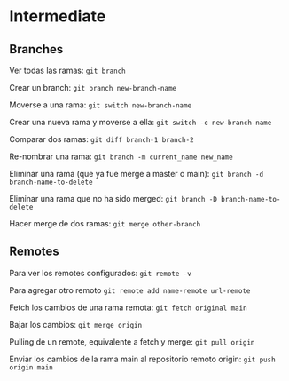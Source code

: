 # Intermediate

## Branches

Ver todas las ramas:
```git branch```

Crear un branch:
```git branch new-branch-name```

Moverse a una rama:
```git switch new-branch-name```

Crear una nueva rama y moverse a ella:
```git switch -c new-branch-name```

Comparar dos ramas:
```git diff branch-1 branch-2```

Re-nombrar una rama:
```git branch -m current_name new_name```

Eliminar una rama (que ya fue merge a master o main):
```git branch -d branch-name-to-delete```

Eliminar una rama que no ha sido merged:
```git branch -D branch-name-to-delete```

Hacer merge de dos ramas:
```git merge other-branch```

## Remotes

Para ver los remotes configurados:
```git remote -v```

Para agregar otro remoto
```git remote add name-remote url-remote```

Fetch los cambios de una rama remota:
```git fetch original main```

Bajar los cambios:
```git merge origin```

Pulling de un remote, equivalente a fetch y merge:
```git pull origin```

Enviar los cambios de la rama main al repositorio remoto origin:
```git push origin main```